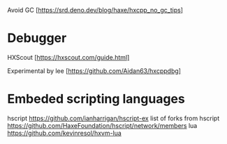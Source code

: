 Avoid GC [https://srd.deno.dev/blog/haxe/hxcpp_no_gc_tips]


# Debugger
HXScout [https://hxscout.com/guide.html]

Experimental by lee [https://github.com/Aidan63/hxcppdbg]


# Embeded scripting languages

hscript
https://github.com/ianharrigan/hscript-ex
list of forks from hscript
https://github.com/HaxeFoundation/hscript/network/members
lua
https://github.com/kevinresol/hxvm-lua
